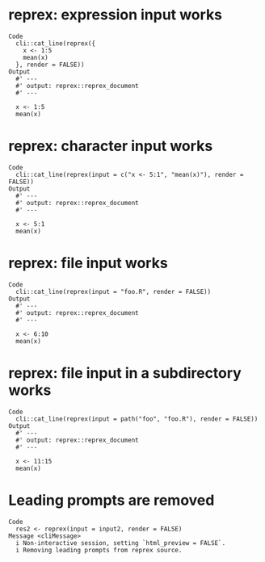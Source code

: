 # reprex: expression input works

    Code
      cli::cat_line(reprex({
        x <- 1:5
        mean(x)
      }, render = FALSE))
    Output
      #' ---
      #' output: reprex::reprex_document
      #' ---
      
      x <- 1:5
      mean(x)

# reprex: character input works

    Code
      cli::cat_line(reprex(input = c("x <- 5:1", "mean(x)"), render = FALSE))
    Output
      #' ---
      #' output: reprex::reprex_document
      #' ---
      
      x <- 5:1
      mean(x)

# reprex: file input works

    Code
      cli::cat_line(reprex(input = "foo.R", render = FALSE))
    Output
      #' ---
      #' output: reprex::reprex_document
      #' ---
      
      x <- 6:10
      mean(x)

# reprex: file input in a subdirectory works

    Code
      cli::cat_line(reprex(input = path("foo", "foo.R"), render = FALSE))
    Output
      #' ---
      #' output: reprex::reprex_document
      #' ---
      
      x <- 11:15
      mean(x)

# Leading prompts are removed

    Code
      res2 <- reprex(input = input2, render = FALSE)
    Message <cliMessage>
      i Non-interactive session, setting `html_preview = FALSE`.
      i Removing leading prompts from reprex source.

